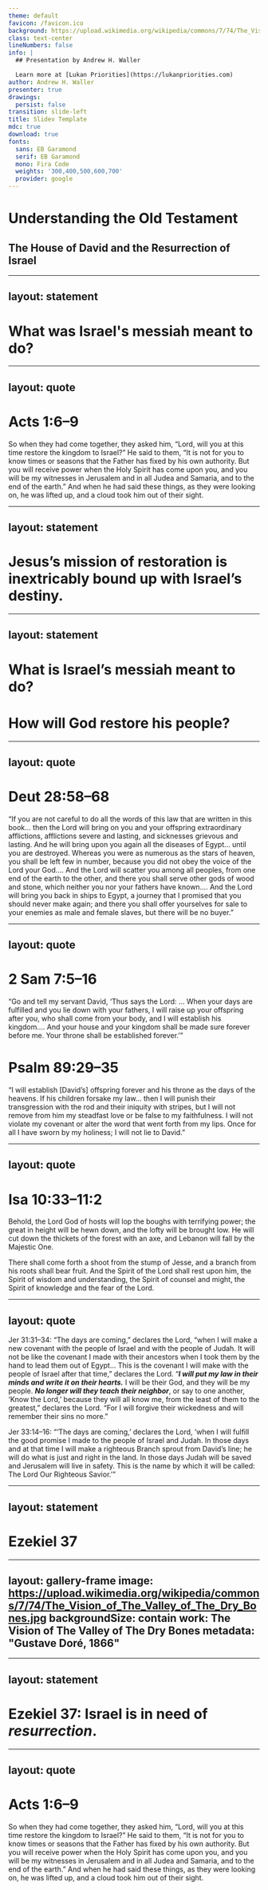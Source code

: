 ```yaml
---
theme: default
favicon: /favicon.ico
background: https://upload.wikimedia.org/wikipedia/commons/7/74/The_Vision_of_The_Valley_of_The_Dry_Bones.jpg
class: text-center
lineNumbers: false
info: |
  ## Presentation by Andrew H. Waller

  Learn more at [Lukan Priorities](https://lukanpriorities.com)
author: Andrew H. Waller
presenter: true
drawings:
  persist: false
transition: slide-left
title: Slidev Template
mdc: true
download: true
fonts:
  sans: EB Garamond
  serif: EB Garamond
  mono: Fira Code
  weights: '300,400,500,600,700'
  provider: google
---
```


# Understanding the Old Testament

## The House of David and the Resurrection of Israel

---
layout: statement
---

# What was Israel's messiah meant to do?

---
layout: quote
---

# Acts 1:6–9
So when they had come together, they asked him, “Lord, will you at this time restore the kingdom to Israel?” He said to them, “It is not for you to know times or seasons that the Father has fixed by his own authority. But you will receive power when the Holy Spirit has come upon you, and you will be my witnesses in Jerusalem and in all Judea and Samaria, and to the end of the earth.” And when he had said these things, as they were looking on, he was lifted up, and a cloud took him out of their sight.

---
layout: statement
---

# Jesus’s mission of restoration is inextricably bound up with Israel’s destiny.

---
layout: statement
---

<h1 v-mark="{ color: '#f72f47', type: 'strike-through', strokeWidth: 5 }">What is Israel’s messiah meant to do?</h1>
<h1 v-click>How will God restore his people?</h1>

---
layout: quote
---

# Deut 28:58–68
“If you are not careful to do all the words of this law that are written in this book… then the Lord will bring on you and your offspring extraordinary afflictions, afflictions severe and lasting, and sicknesses grievous and lasting.
And he will bring upon you again all the diseases of Egypt… until you are destroyed.
Whereas you were as numerous as the stars of heaven, you shall be left few in number, because you did not obey the voice of the Lord your God….
And the Lord will scatter you among all peoples, from one end of the earth to the other, and there you shall serve other gods of wood and stone, which neither you nor your fathers have known….
And the Lord will bring you back in ships to Egypt, a journey that I promised that you should never make again; and there you shall offer yourselves for sale to your enemies as male and female slaves, but there will be no buyer.”

---
layout: quote
---

# 2 Sam 7:5–16
“Go and tell my servant David, ‘Thus says the Lord: … When your days are fulfilled and you lie down with your fathers, I will raise up your offspring after you, who shall come from your body, and I will establish his kingdom….
And your house and your kingdom shall be made sure forever before me.
Your throne shall be established forever.’”

# Psalm 89:29–35
“I will establish [David’s] offspring forever and his throne as the days of the heavens.
If his children forsake my law… then I will punish their transgression with the rod and their iniquity with stripes, but I will not remove from him my steadfast love or be false to my faithfulness.
I will not violate my covenant or alter the word that went forth from my lips.
Once for all I have sworn by my holiness; I will not lie to David.”

---
layout: quote
---

# Isa 10:33–11:2
Behold, the Lord God of hosts will lop the boughs with terrifying power; the great in height will be hewn down, and the lofty will be brought low.
He will cut down the thickets of the forest with an axe, and Lebanon will fall by the Majestic One. 

There shall come forth a shoot from the stump of Jesse, and a branch from his roots shall bear fruit.
And the Spirit of the Lord shall rest upon him, the Spirit of wisdom and understanding, the Spirit of counsel and might, the Spirit of knowledge and the fear of the Lord.

---
layout: quote
---

Jer 31:31–34: “The days are coming,” declares the Lord, “when I will make a new covenant with the people of Israel and with the people of Judah.
It will not be like the covenant I made with their ancestors when I took them by the hand to lead them out of Egypt... This is the covenant I will make with the people of Israel after that time,” declares the Lord.
“***I will put my law in their minds and write it on their hearts.***
I will be their God, and they will be my people.
***No longer will they teach their neighbor***, or say to one another, ‘Know the Lord,’ because they will all know me, from the least of them to the greatest,” declares the Lord.
“For I will forgive their wickedness and will remember their sins no more.”

Jer 33:14–16: “‘The days are coming,’ declares the Lord, ‘when I will fulfill the good promise I made to the people of Israel and Judah. In those days and at that time I will make a righteous Branch sprout from David’s line; he will do what is just and right in the land. In those days Judah will be saved and Jerusalem will live in safety. This is the name by which it will be called: The Lord Our Righteous Savior.’”

---
layout: statement
---

# Ezekiel 37

---
layout: gallery-frame
image: https://upload.wikimedia.org/wikipedia/commons/7/74/The_Vision_of_The_Valley_of_The_Dry_Bones.jpg
backgroundSize: contain
work: The Vision of The Valley of The Dry Bones
metadata: "Gustave Doré, 1866"
---

---
layout: statement
---

# Ezekiel 37: Israel is in need of *resurrection*.

---
layout: quote
---

# Acts 1:6–9
So when they had come together, they asked him, “Lord, will you at this time restore the kingdom to Israel?”
He said to them, “It is not for you to know times or seasons that the Father has fixed by his own authority.
But you will receive power when the Holy Spirit has come upon you, and you will be my witnesses in Jerusalem and in all Judea and Samaria, and to the end of the earth.”
And when he had said these things, as they were looking on, he was lifted up, and a cloud took him out of their sight.

